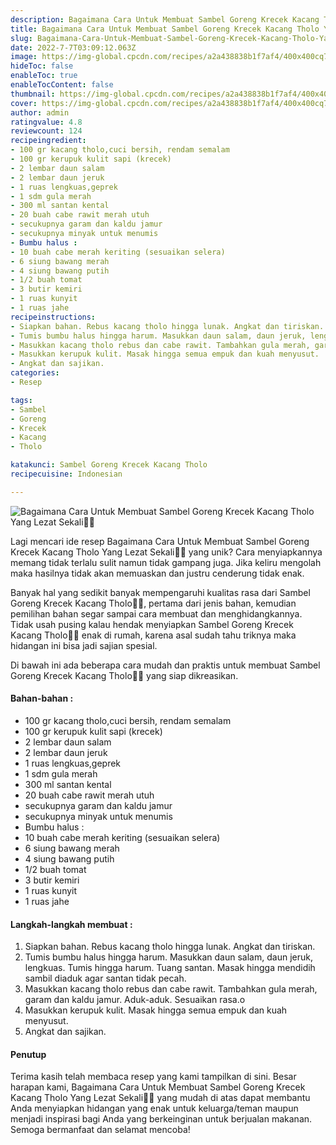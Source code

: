 ```yaml
---
description: Bagaimana Cara Untuk Membuat Sambel Goreng Krecek Kacang Tholo Yang Lezat Sekali"
title: Bagaimana Cara Untuk Membuat Sambel Goreng Krecek Kacang Tholo Yang Lezat Sekali
slug: Bagaimana-Cara-Untuk-Membuat-Sambel-Goreng-Krecek-Kacang-Tholo-Yang-Lezat-Sekali
date: 2022-7-7T03:09:12.063Z
image: https://img-global.cpcdn.com/recipes/a2a438838b1f7af4/400x400cq70/photo.jpg
hideToc: false
enableToc: true
enableTocContent: false
thumbnail: https://img-global.cpcdn.com/recipes/a2a438838b1f7af4/400x400cq70/photo.jpg
cover: https://img-global.cpcdn.com/recipes/a2a438838b1f7af4/400x400cq70/photo.jpg
author: admin
ratingvalue: 4.8
reviewcount: 124
recipeingredient:
- 100 gr kacang tholo,cuci bersih, rendam semalam
- 100 gr kerupuk kulit sapi (krecek)
- 2 lembar daun salam
- 2 lembar daun jeruk
- 1 ruas lengkuas,geprek
- 1 sdm gula merah
- 300 ml santan kental
- 20 buah cabe rawit merah utuh
- secukupnya garam dan kaldu jamur
- secukupnya minyak untuk menumis
- Bumbu halus :
- 10 buah cabe merah keriting (sesuaikan selera)
- 6 siung bawang merah
- 4 siung bawang putih
- 1/2 buah tomat
- 3 butir kemiri
- 1 ruas kunyit
- 1 ruas jahe
recipeinstructions:
- Siapkan bahan. Rebus kacang tholo hingga lunak. Angkat dan tiriskan.
- Tumis bumbu halus hingga harum. Masukkan daun salam, daun jeruk, lengkuas. Tumis hingga harum. Tuang santan. Masak hingga mendidih sambil diaduk agar santan tidak pecah.
- Masukkan kacang tholo rebus dan cabe rawit. Tambahkan gula merah, garam dan kaldu jamur. Aduk-aduk. Sesuaikan rasa.o
- Masukkan kerupuk kulit. Masak hingga semua empuk dan kuah menyusut.
- Angkat dan sajikan.
categories:
- Resep

tags:
- Sambel
- Goreng
- Krecek
- Kacang
- Tholo

katakunci: Sambel Goreng Krecek Kacang Tholo
recipecuisine: Indonesian

---
```


![Bagaimana Cara Untuk Membuat Sambel Goreng Krecek Kacang Tholo Yang Lezat Sekali👩‍🍳](https://img-global.cpcdn.com/recipes/a2a438838b1f7af4/400x400cq70/photo.jpg)

Lagi mencari ide resep Bagaimana Cara Untuk Membuat Sambel Goreng Krecek Kacang Tholo Yang Lezat Sekali👩‍🍳 yang unik? Cara menyiapkannya memang tidak terlalu sulit namun tidak gampang juga. Jika keliru mengolah maka hasilnya tidak akan memuaskan dan justru cenderung tidak enak.

Banyak hal yang sedikit banyak mempengaruhi kualitas rasa dari Sambel Goreng Krecek Kacang Tholo👩‍🍳, pertama dari jenis bahan, kemudian pemilihan bahan segar sampai cara membuat dan menghidangkannya. Tidak usah pusing kalau hendak menyiapkan Sambel Goreng Krecek Kacang Tholo👩‍🍳 enak di rumah, karena asal sudah tahu triknya maka hidangan ini bisa jadi sajian spesial.

Di bawah ini ada beberapa cara mudah dan praktis untuk membuat Sambel Goreng Krecek Kacang Tholo👩‍🍳 yang siap dikreasikan.

<!--inarticleads1-->

#### Bahan-bahan :

- 100 gr kacang tholo,cuci bersih, rendam semalam
- 100 gr kerupuk kulit sapi (krecek)
- 2 lembar daun salam
- 2 lembar daun jeruk
- 1 ruas lengkuas,geprek
- 1 sdm gula merah
- 300 ml santan kental
- 20 buah cabe rawit merah utuh
- secukupnya garam dan kaldu jamur
- secukupnya minyak untuk menumis
- Bumbu halus :
- 10 buah cabe merah keriting (sesuaikan selera)
- 6 siung bawang merah
- 4 siung bawang putih
- 1/2 buah tomat
- 3 butir kemiri
- 1 ruas kunyit
- 1 ruas jahe

<!--inarticleads2-->

#### Langkah-langkah membuat :

1. Siapkan bahan. Rebus kacang tholo hingga lunak. Angkat dan tiriskan.
1. Tumis bumbu halus hingga harum. Masukkan daun salam, daun jeruk, lengkuas. Tumis hingga harum. Tuang santan. Masak hingga mendidih sambil diaduk agar santan tidak pecah.
1. Masukkan kacang tholo rebus dan cabe rawit. Tambahkan gula merah, garam dan kaldu jamur. Aduk-aduk. Sesuaikan rasa.o
1. Masukkan kerupuk kulit. Masak hingga semua empuk dan kuah menyusut.
1. Angkat dan sajikan.

#### Penutup

Terima kasih telah membaca resep yang kami tampilkan di sini. Besar harapan kami, Bagaimana Cara Untuk Membuat Sambel Goreng Krecek Kacang Tholo Yang Lezat Sekali👩‍🍳 yang mudah di atas dapat membantu Anda menyiapkan hidangan yang enak untuk keluarga/teman maupun menjadi inspirasi bagi Anda yang berkeinginan untuk berjualan makanan. Semoga bermanfaat dan selamat mencoba!